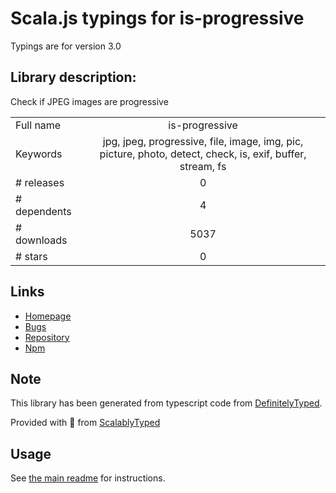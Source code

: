 
# Scala.js typings for is-progressive

Typings are for version 3.0

## Library description:
Check if JPEG images are progressive

|                    |                 |
| ------------------ | :-------------: |
| Full name          | is-progressive |
| Keywords           | jpg, jpeg, progressive, file, image, img, pic, picture, photo, detect, check, is, exif, buffer, stream, fs |
| # releases         | 0 |
| # dependents       | 4 |
| # downloads        | 5037 |
| # stars            | 0 |

## Links
- [Homepage](https://github.com/sindresorhus/is-progressive#readme)
- [Bugs](https://github.com/sindresorhus/is-progressive/issues)
- [Repository](https://github.com/sindresorhus/is-progressive)
- [Npm](https://www.npmjs.com/package/is-progressive)
    


## Note
This library has been generated from typescript code from [DefinitelyTyped](https://definitelytyped.org).

Provided with :purple_heart: from [ScalablyTyped](https://github.com/oyvindberg/ScalablyTyped)

## Usage
See [the main readme](../../readme.md) for instructions.


